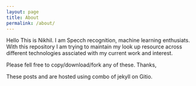 ```yaml
---
layout: page
title: About
permalink: /about/
---
```

Hello This is Nikhil. I am Specch recognition, machine learning enthusiats. With this repository I am trying to maintain my look up resource across different technologies assciated with my current work and interest.

Please fell free to copy/download/fork any of these.
Thanks,

These posts and are hosted using combo of jekyll on Gitio.
